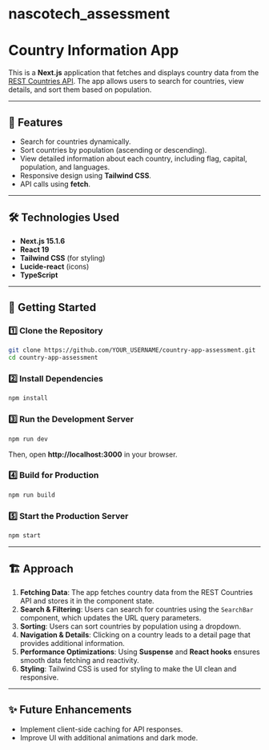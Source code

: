 # nascotech_assessment

# Country Information App

This is a **Next.js** application that fetches and displays country data from the [REST Countries API](https://restcountries.com/). The app allows users to search for countries, view details, and sort them based on population.

---
## 📌 Features
- Search for countries dynamically.
- Sort countries by population (ascending or descending).
- View detailed information about each country, including flag, capital, population, and languages.
- Responsive design using **Tailwind CSS**.
- API calls using **fetch**.

---
## 🛠️ Technologies Used
- **Next.js 15.1.6**
- **React 19**
- **Tailwind CSS** (for styling)
- **Lucide-react** (icons)
- **TypeScript**

---
## 🚀 Getting Started

### 1️⃣ Clone the Repository
```sh
git clone https://github.com/YOUR_USERNAME/country-app-assessment.git
cd country-app-assessment
```

### 2️⃣ Install Dependencies
```sh
npm install
```

### 3️⃣ Run the Development Server
```sh
npm run dev
```

Then, open **http://localhost:3000** in your browser.

### 4️⃣ Build for Production
```sh
npm run build
```

### 5️⃣ Start the Production Server
```sh
npm start
```

---
## 🏗️ Approach
1. **Fetching Data**: The app fetches country data from the REST Countries API and stores it in the component state.
2. **Search & Filtering**: Users can search for countries using the `SearchBar` component, which updates the URL query parameters.
3. **Sorting**: Users can sort countries by population using a dropdown.
4. **Navigation & Details**: Clicking on a country leads to a detail page that provides additional information.
5. **Performance Optimizations**: Using **Suspense** and **React hooks** ensures smooth data fetching and reactivity.
6. **Styling**: Tailwind CSS is used for styling to make the UI clean and responsive.

---
## ✨ Future Enhancements
- Implement client-side caching for API responses.
- Improve UI with additional animations and dark mode.

